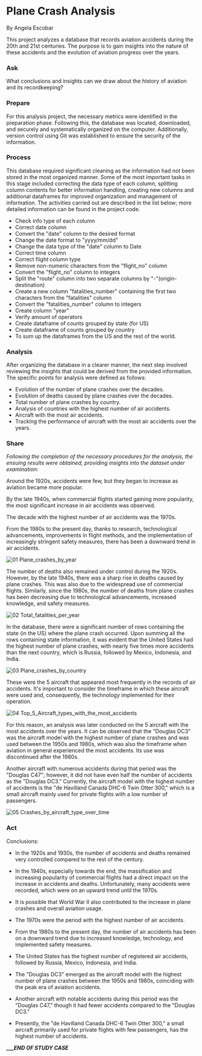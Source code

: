 # Plane Crash Analysis
By Angela Escobar

This project analyzes a database that records aviation accidents during the 20th and 21st centuries. The purpose is to gain insights into the nature of these accidents and the evolution of aviation progress over the years.


### **Ask**

What conclusions and insights can we draw about the history of aviation and its recordkeeping?

### **Prepare**

For this analysis project, the necessary metrics were identified in the preparation phase. Following this, the database was located, downloaded, and securely and systematically organized on the computer. Additionally, version control using Git was established to ensure the security of the information.

### **Process**

This database required significant cleaning as the information had not been stored in the most organized manner. Some of the most important tasks in this stage included correcting the data type of each column, splitting column contents for better information handling, creating new columns and additional dataframes for improved organization and management of information. The activities carried out are described in the list below; more detailed information can be found in the project code.


* Check info type of each column
* Correct date column
* Convert the "date" column to the desired format
* Change the date format to "yyyy/mm/dd"
* Change the data type of the "date" column to Date
* Correct time column 
* Correct flight column type
* Remove non-numeric characters from the "flight_no" column
* Convert the "flight_no" column to integers
* Split the "route" column into two separate columns by "-"(origin-destination)
* Create a new column "fatalities_number" containing the first two characters from the "fatalities" column
* Convert the "fatalities_number" column to integers
* Create column "year"
* Verify amount of operators
* Create dataframe of counts grouped by state (for US)
* Create dataframe of counts grouped by country
* To sum up the dataframes from the US and the rest of the world.

### **Analysis**


After organizing the database in a clearer manner, the next step involved reviewing the insights that could be derived from the provided information. The specific points for analysis were defined as follows:

* Evolution of the number of plane crashes over the decades.
* Evolution of deaths caused by plane crashes over the decades.
* Total number of plane crashes by country.
* Analysis of countries with the highest number of air accidents.
* Aircraft with the most air accidents.
* Tracking the performance of aircraft with the most air accidents over the years.

### **Share**

*Following the completion of the necessary procedures for the analysis, the ensuing results were obtained, providing insights into the dataset under examination:*


Around the 1920s, accidents were few, but they began to increase as aviation became more popular.

By the late 1940s, when commercial flights started gaining more popularity, the most significant increase in air accidents was observed.

The decade with the highest number of air accidents was the 1970s.

From the 1980s to the present day, thanks to research, technological advancements, improvements in flight methods, and the implementation of increasingly stringent safety measures, there has been a downward trend in air accidents.

![01 Plane_crashes_by_year](https://github.com/Angela1611/Plane_Crash_Analysis/assets/158333155/399d617b-a9cb-4f9b-b89b-e16d5ec1ed35)



The number of deaths also remained under control during the 1920s. However, by the late 1940s, there was a sharp rise in deaths caused by plane crashes. This was also due to the widespread use of commercial flights. Similarly, since the 1980s, the number of deaths from plane crashes has been decreasing due to technological advancements, increased knowledge, and safety measures.


![02 Total_fatalities_per_year](https://github.com/Angela1611/Plane_Crash_Analysis/assets/158333155/2a9a02a6-66a8-4af4-b526-7a8b9dafc04f)


In the database, there were a significant number of rows containing the state (in the US) where the plane crash occurred. Upon summing all the rows containing state information, it was evident that the United States had the highest number of plane crashes, with nearly five times more accidents than the next country, which is Russia, followed by Mexico, Indonesia, and India.


![03 Plane_crashes_by_country](https://github.com/Angela1611/Plane_Crash_Analysis/assets/158333155/e5f4343b-ad1c-45ce-84ab-3c4916adc65b)





These were the 5 aircraft that appeared most frequently in the records of air accidents. It's important to consider the timeframe in which these aircraft were used and, consequently, the technology implemented for their operation. 





![04 Top_5_Aircraft_types_with_the_most_accidents](https://github.com/Angela1611/Plane_Crash_Analysis/assets/158333155/1764bb85-b42d-4d03-8b6d-e24b910ba0fc)



For this reason, an analysis was later conducted on the 5 aircraft with the most accidents over the years. It can be observed that the "Douglas DC3" was the aircraft model with the highest number of plane crashes and was used between the 1950s and 1980s, which was also the timeframe when aviation in general experienced the most accidents. Its use was discontinued after the 1980s.

Another aircraft with numerous accidents during that period was the "Douglas C47"; however, it did not have even half the number of accidents as the "Douglas DC3." Currently, the aircraft model with the highest number of accidents is the "de Havilland Canada DHC-6 Twin Otter 300," which is a small aircraft mainly used for private flights with a low number of passengers.

![05 Crashes_by_aircraft_type_over_time](https://github.com/Angela1611/Plane_Crash_Analysis/assets/158333155/a5f464a3-635d-43e8-bcd5-3c0af74fd2ba)


### **Act**

Conclusions:

* In the 1920s and 1930s, the number of accidents and deaths remained very controlled compared to the rest of the century.

* In the 1940s, especially towards the end, the massification and increasing popularity of commercial flights had a direct impact on the increase in accidents and deaths. Unfortunately, many accidents were recorded, which were on an upward trend until the 1970s.

* It is possible that World War II also contributed to the increase in plane crashes and overall aviation usage.

* The 1970s were the period with the highest number of air accidents.

* From the 1980s to the present day, the number of air accidents has been on a downward trend due to increased knowledge, technology, and implemented safety measures.

* The United States has the highest number of registered air accidents, followed by Russia, Mexico, Indonesia, and India.

* The "Douglas DC3" emerged as the aircraft model with the highest number of plane crashes between the 1950s and 1980s, coinciding with the peak era of aviation accidents.

* Another aircraft with notable accidents during this period was the "Douglas C47," though it had fewer accidents compared to the "Douglas DC3."

* Presently, the "de Havilland Canada DHC-6 Twin Otter 300," a small aircraft primarily used for private flights with few passengers, has the highest number of accidents.






**__________________END OF STUDY CASE_______________**
